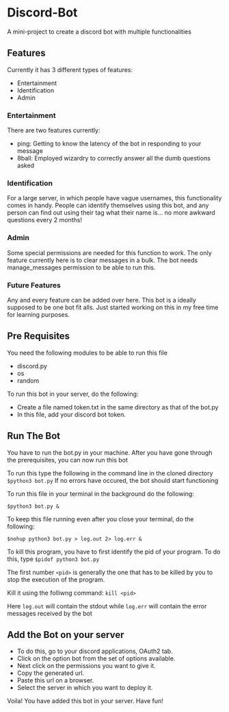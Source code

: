# Discord-Bot
A mini-project to create a discord bot with multiple functionalities

## Features ##
Currently it has 3 different types of features:
* Entertainment
* Identification
* Admin

### Entertainment ###
There are two features currently:
* ping: Getting to know the latency of the bot in responding to your message
* 8ball: Employed wizardry to correctly answer all the dumb questions asked

### Identification ###
For a large server, in which people have vague usernames, this functionality comes in handy.
People can identify themselves using this bot, and any person can find out using their tag what their name is... no more awkward questions every 2 months!

### Admin ###
Some special permissions are needed for this function to work.
The only feature currently here is to clear messages in a bulk.
The bot needs manage_messages permission to be able to run this.

### Future Features ###
Any and every feature can be added over here. This bot is a ideally supposed to be one bot fit alls. Just started working on this in my free time for learning purposes.


## Pre Requisites ## 
You need the following modules to be able to run this file
* discord.py
* os
* random

To run this bot in your server, do the following:
* Create a file named token.txt in the same directory as that of the bot.py
* In this file, add your discord bot token.

## Run The Bot ##

You have to run the bot.py in your machine.
After you have gone through the prerequisites, you can now run this bot

To run this type the following in the command line in the cloned directory `$python3 bot.py`
If no errors have occured, the bot should start functioning

To run this file in your terminal in the background do the following:
```
$python3 bot.py &
```

To keep this file running even after you close your terminal, do the following:
```
$nohup python3 bot.py > log.out 2> log.err &
```

To kill this program, you have to first identify the pid of your program.
To do this, type `$pidof python3 bot.py`

The first number `<pid>` is generally the one that has to be killed by you to stop the execution of the program.

Kill it using the folliwng command: `kill <pid>`

Here `log.out` will contain the stdout while `log.err` will contain the error messages received by the bot

## Add the Bot on your server ###

* To do this, go to your discord applications, OAuth2 tab.
* Click on the option bot from the set of options available.
* Next click on the permissions you want to give it.
* Copy the generated url.
* Paste this url on a browser.
* Select the server in which you want to deploy it.

Voila! You have added this bot in your server. Have fun!
